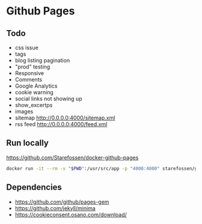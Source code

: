# Github Pages

## Todo
- css issue
- tags
- blog listing pagination
- "prod" testing
- Responsive
- Comments
- Google Analytics
- cookie warning
- social links not showing up
- show_excertps
- images
- sitemap http://0.0.0.0:4000/sitemap.xml
- rss feed http://0.0.0.0:4000/feed.xml

## Run locally

https://github.com/Starefossen/docker-github-pages

```bash
docker run -it --rm -v "$PWD":/usr/src/app -p "4000:4000" starefossen/github-pages
```

## Dependencies

- https://github.com/github/pages-gem
- https://github.com/jekyll/minima
- https://cookieconsent.osano.com/download/
